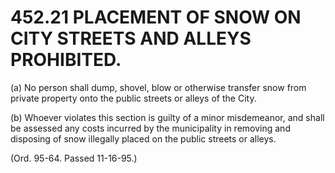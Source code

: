452.21 PLACEMENT OF SNOW ON CITY STREETS AND ALLEYS PROHIBITED.
===============================================================

​(a) No person shall dump, shovel, blow or otherwise transfer snow from
private property onto the public streets or alleys of the City.

​(b) Whoever violates this section is guilty of a minor misdemeanor, and
shall be assessed any costs incurred by the municipality in removing and
disposing of snow illegally placed on the public streets or alleys.

(Ord. 95-64. Passed 11-16-95.)
